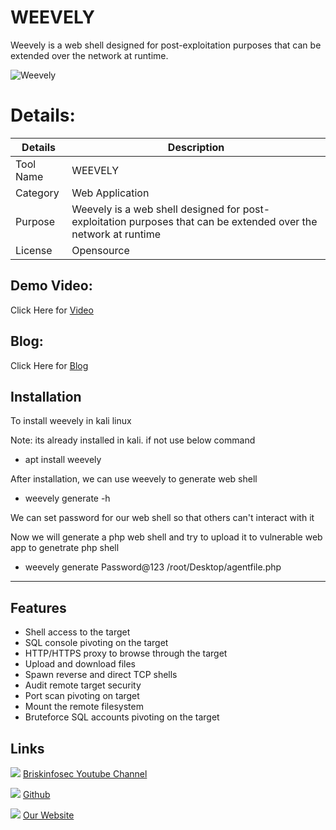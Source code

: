 WEEVELY
============
Weevely is a web shell designed for post-exploitation purposes that can be extended over the network at runtime.

![Weevely ](https://www.briskinfosec.com/assets/tooloftheday/147.jpg)


Details:
============
|  Details | Description   |
| ------------ | ------------ |
|  Tool Name |  WEEVELY |
|  Category | Web Application  |
|  Purpose |   Weevely is a web shell designed for post-exploitation purposes that can be extended over the network at runtime  |
|  License |    Opensource|

Demo Video:
-----------------
Click Here for [Video](https://www.youtube.com/watch?v=8FNy9V4Xebk "Video")

Blog: 
--------------
Click Here for [Blog](https://briskinfosec.com/tooloftheday/toolofthedaydetail/Weevely- "Blog")

Installation
----------------


To install weevely in kali linux

Note: its already installed in kali. if not use below command

- apt install weevely

After installation, we can use weevely to generate web shell

- weevely generate -h

We can set password for our web shell so that others can't interact with it

Now we will generate a php web shell and try to upload it to vulnerable web app to genetrate php shell

- weevely generate Password@123 /root/Desktop/agentfile.php


----------------
Features
----------------

- Shell access to the target
- SQL console pivoting on the target
- HTTP/HTTPS proxy to browse through the target
- Upload and download files
- Spawn reverse and direct TCP shells
- Audit remote target security
- Port scan pivoting on target
- Mount the remote filesystem
- Bruteforce SQL accounts pivoting on the target

Links
----------------

 ![ ](https://img.icons8.com/color/15/000000/youtube-play.png) [Briskinfosec Youtube Channel](https://www.youtube.com/channel/UCcPmqqYETcO_7-6p_uUsF1w "Briskinfosec Youtube Channel")


 ![ ](https://img.icons8.com/glyph-neue/15/000000/github.png) [Github](https://github.com/briskinfosec "Github") 

  ![ ](https://img.icons8.com/ios/15/000000/internet--v2.png) [Our Website](https://www.briskinfosec.com/ "Our Website")
